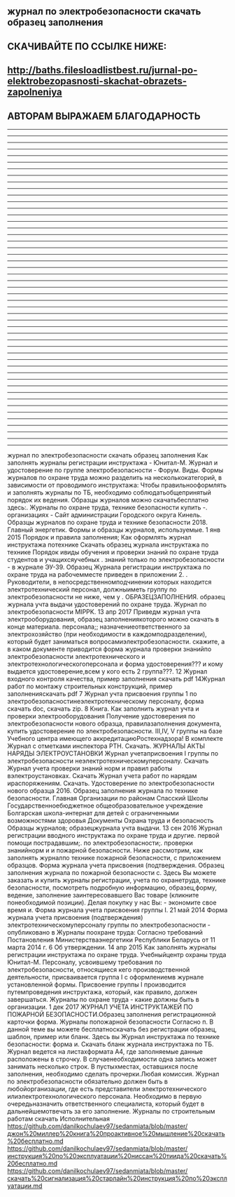 журнал по электробезопасности скачать образец заполнения
--------------------------------------------------
СКАЧИВАЙТЕ ПО ССЫЛКЕ НИЖЕ:
--------------------------------------------------
http://baths.filesloadlistbest.ru/jurnal-po-elektrobezopasnosti-skachat-obrazets-zapolneniya
--------------------------------------------------
АВТОРАМ ВЫРАЖАЕМ БЛАГОДАРНОСТЬ
--------------------------------------------------
--------------------------------------------------
--------------------------------------------------
--------------------------------------------------
--------------------------------------------------
--------------------------------------------------
--------------------------------------------------
--------------------------------------------------
--------------------------------------------------
--------------------------------------------------
--------------------------------------------------
--------------------------------------------------
--------------------------------------------------
--------------------------------------------------
--------------------------------------------------
--------------------------------------------------
--------------------------------------------------
--------------------------------------------------
--------------------------------------------------
--------------------------------------------------
--------------------------------------------------
--------------------------------------------------
--------------------------------------------------
--------------------------------------------------
--------------------------------------------------
--------------------------------------------------
--------------------------------------------------
--------------------------------------------------
--------------------------------------------------
--------------------------------------------------
--------------------------------------------------
--------------------------------------------------
--------------------------------------------------
--------------------------------------------------
--------------------------------------------------
--------------------------------------------------
--------------------------------------------------
--------------------------------------------------
--------------------------------------------------
--------------------------------------------------
--------------------------------------------------
--------------------------------------------------
--------------------------------------------------
--------------------------------------------------
--------------------------------------------------
--------------------------------------------------
--------------------------------------------------
--------------------------------------------------
--------------------------------------------------
--------------------------------------------------
журнал по электробезопасности скачать образец заполнения Как заполнять журналы регистрации инструктажа - Юнитал-М. Журнал и удостоверение по группе электробезопасности - Форум. Виды. Формы журналов по охране труда можно разделить на несколькокатегорий, в зависимости от проводимого инструктажа:  Чтобы правильнооформлять и заполнять журналы по ТБ, необходимо соблюдатьобщепринятый порядок их ведения.  Образцы журналов можно скачатьбесплатно здесь:. Журналы по охране труда, технике безопасности купить -. организациях - Сайт администрации Городского округа Кинель. Образцы журналов по охране труда и технике безопасности 2018. Главный энергетик. Формы и образцы журналов, используемые. 1 янв 2015  Порядок и правила заполнения; Как оформлять журнал инструктажа потехнике Скачать образец журнала инструктажа по технике  Порядок ивиды обучения и проверки знаний по охране труда студентов и учащихсяучебных . знаний только по электробезопасности - в журнале ЭУ-39. Образец Журнала регистрации инструктажа по охране труда на рабочемместе приведен в приложении 2. . Руководители, в непосредственномподчинении которых находится электротехнический персонал, должныиметь группу по электробезопасности не ниже, чем у . ОБРАЗЕЦЗАПОЛНЕНИЯ. образец журнала учта выдачи удостоверений по охране труда. Журнал по электробезопасности  MIPPK. 13 апр 2017  Приведм журнал учта электрооборудования, образец заполнениякоторого можно скачать в конце материала.  персонала;; назначениеответственного за электрохозяйство (при необходимости в каждомподразделении), который будет заниматься вопросамиэлектробезопасности. скажите, а в каком документе приводится форма журнала проверки знанийпо электробезопасности электротехнического и электротехнологическогоперсонала и форма удостоверения??? и кому выдается удостоверение,всем у кого есть 2 группа???. 12 Журнал входного контроля качества, пример заполнения скачать pdf  14Журнал работ по монтажу строительных конструкций, пример заполненияскачать pdf  7 Журнал учта присвоения группы 1 по электробезопасностинеэлектротехническому персоналу, форма скачать doc, скачать zip. 8 Книга. Как заполнить журнал учта и проверки электрооборудования
Получение удостоверения по электробезопасности нового образца, правилазаполнения документа, купить удостоверение по электробезопасности.  III,IV, V группы на базе Учебного центра имеющего аккредитациюРостехнадзора! В комплекте Журнал с отметками инспектора РТН. Скачать. ЖУРНАЛЫ АКТЫ НАРЯДЫ  ЭЛЕКТРОУСТАНОВКИ Журнал учетаприсвоения I группы по электробезопасности неэлектротехническомуперсоналу. Скачать Журнал учета проверки знаний норм и правил работы вэлектроустановках. Скачать Журнал учета работ по нарядам ираспоряжениям. Скачать. Удостоверение по электробезопасности нового образца 2016. Образец заполнения журнала по технике безопасности. Главная  Организации по районам  Спасский  Школы  Государственноебюджетное общеобразовательное учреждение Болгарская школа-интернат для детей с ограниченными возможностями здоровья Документы  Охрана труда и безопасность  Образцы журналов; образецжурнала учта выдачи. 13 сен 2016  Журнал регистрации вводного инструктажа по охране труда и другие. первой помощи пострадавшим;. по электробезопасности;. проверки знанийнорм и  и пожарной безопасности. Ниже рассмотрим, как заполнять журналпо технике пожарной безопасности, с приложением образцов. Форма журнала учета присвоения (подтверждения. Образец заполнения журнала по пожарной безопасности  с. Здесь Вы можете заказать и купить журналы регистрации, учета по охранетруда, технике безопасности, посмотреть подробную информацию, образец,форму, ведение, заполнение заинтересовавшего Вас товаре (кликните понеобходимой позиции). Делая покупку у нас Вы: - экономите свое время и. Форма журнала учета присвоения группы I. 21 май 2014  Форма журнала учета присвоения (подтверждения) электротехническомуперсоналу группы по электробезопасности - опубликовано в Журналы поохране труда: Согласно требований Постановления Министерстваэнергетики Республики Беларусь от 11 марта 2014 г.  6 Об утверждении. 14 апр 2015  Как заполнять журналы регистрации инструктажа по охране труда. Учебныйцентр охраны труда Юнитал-М. Персоналу, усвоившему требования по электробезопасности, относящиеся кего производственной деятельности, присваивается группа I с оформлениемв журнале установленной формы. Присвоение группы I производится путемпроведения инструктажа, который, как правило, должен завершаться. Журналы по охране труда - какие должны быть в организации. 1 дек 2017  ЖУРНАЛ УЧЕТА ИНСТРУКТАЖЕЙ ПО ПОЖАРНОЙ БЕЗОПАСНОСТИ.Образец заполнения регистрационной карточки форма. Журналы попожарной безопасности Согласно п. В данной теме вы можете бесплатноскачать без регистрации образец, шаблон, пример или бланк. Здесь вы
Журнал инструктажа по технике безопасности: форма и. Скачать бланк журнала инструктажа по ТБ. Журнал ведется на листахформата А4, где заполняемые данные расположены в строчку. В случаенеобходимости одна запись может занимать несколько строк. В пустыхместах, оставшихся после заполнения, необходимо сделать прочерки.Любая комиссия. Журнал по электробезопасности обязательно должен быть в любойорганизации, где есть представители электротехнического илиэлектротехнологического персонала.  Необходимо в первую очередьназначить ответственного специалиста, который будет в дальнейшемотвечать за его заполнение. Журналы по строительным работам скачать  Исполнительная
https://github.com/danilkochulaev97/sedanmiata/blob/master/джон%20миллер%20книга%20проактивное%20мышление%20скачать%20бесплатно.md
https://github.com/danilkochulaev97/sedanmiata/blob/master/инструкция%20по%20эксплуатации%20ниссан%20тиида%20скачать%20бесплатно.md
https://github.com/danilkochulaev97/sedanmiata/blob/master/скачать%20сигнализация%20старлайн%20инструкция%20по%20эксплуатации.md